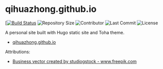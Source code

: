 # qihuazhong.github.io

[[![Build Status](https://img.shields.io/endpoint.svg?url=https%3A%2F%2Factions-badge.atrox.dev%2Fqihuazhong%2Fqihuazhong.github.io%2Fbadge%3Fref%3Dmain&style=flat)](https://actions-badge.atrox.dev/qihuazhong/qihuazhong.github.io/goto?ref=main) ![Repository Size](https://img.shields.io/github/repo-size/qihuazhong/qihuazhong.github.io/) ![Contributor](https://img.shields.io/github/contributors/hugo-toha/hugo-toha.github.io) ![Last Commit](https://img.shields.io/github/last-commit/hugo-toha/hugo-toha.github.io) ![License](https://img.shields.io/github/license/hugo-toha/hugo-toha.github.io)

A personal site built with Hugo static site and Toha theme.

- <a href='https://qihuazhong.github.io'>qihuazhong.github.io</a>

Attributions:

- <a href='https://www.freepik.com/vectors/business'>Business vector created by studiogstock - www.freepik.com</a>
